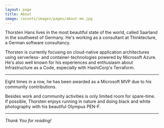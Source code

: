 ```yaml
---
layout: page
title: About
image: /assets/images/pages/about-me.jpg
---
```


Thorsten Hans lives in the most beautiful state of the world, called Saarland in the southwest of Germany. He's working as a consultant at Thinktecture, a German software consultancy.

Thorsten is currently focusing on cloud-native application architectures using serverless- and container-technologies powered by Microsoft Azure. He's also well known for his experiences and enthusiasm about Infrastructure as a Code, especially with HashiCorp's Terraform. 

--------

Eight times in a row, he has been awarded as a Microsoft MVP due to his community contributions.

Besides work and community activities is only limited room for spare-time. If possible, Thorsten enjoys running in nature and doing black and white photography with his beautiful Olympus PEN-F.

--------

*Thank You for reading!*
